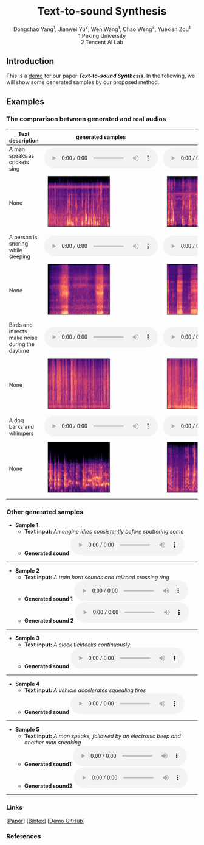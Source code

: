 # <center> Text-to-sound Synthesis </center>

<center> Dongchao Yang<sup>1</sup>, Jianwei Yu<sup>2</sup>, Wen Wang<sup>1</sup>, Chao Weng<sup>2</sup>, Yuexian Zou<sup>1</sup> </center> 
 
<center> 1 Peking University </center>

<center> 2 Tencent AI Lab</center>

## Introduction
This is a [demo](https://github.com/yangdongchao/text-to-sound-synthesis-demo/) for our paper **_Text-to-sound Synthesis_**. In the following, we will show some generated samples by our proposed method.

## Examples

### The comprarison between generated and real audios
| <center>Text description</center> | <center>generated samples</center> | <center>Original samples</center>|
| :--- | :--- | :--- |
|A man speaks as crickets sing|<audio src="samples1/YryFDPxgDOGc_mel_sample_0.wav" controls preload></audio>|<audio src="samples1/YryFDPxgDOGc.wav" controls preload></audio>|
|None|<img src="Pic/YryFDPxgDOGc_g0.png" width="60%" height="60%" />|<img src="Pic/YryFDPxgDOGc_org.png" width="60%" height="60%" />|
|A person is snoring while sleeping|<audio src="samples1/YsLkeqCDJIyw_mel_sample_1.wav" controls preload></audio>|<audio src="samples1/YsLkeqCDJIyw.wav" controls preload></audio>|
|None|<img src="Pic/YsLkeqCDJIyw_g1.png" width="60%" height="60%" />|<img src="Pic/YsLkeqCDJIyw_org.png" width="60%" height="60%" />|
|Birds and insects make noise during the daytime|<audio src="samples1/Yvms5XGTDVQc_mel_sample_1.wav" controls preload></audio>|<audio src="samples1/Yvms5XGTDVQc.wav" controls preload></audio>|
|None|<img src="Pic/Yvms5XGTDVQc_g1.png" width="60%" height="60%" />|<img src="Pic/Yvms5XGTDVQc_orf.png" width="60%" height="60%" />|
|A dog barks and whimpers|<audio src="samples1/YsShpyu2l4YQ_mel_sample_9.wav" controls preload></audio>|<audio src="samples1/YsShpyu2l4YQ.wav" controls preload></audio>|
|None|<img src="Pic/YsShpyu2l4YQ_g1.png" width="60%" height="60%" />|<img src="Pic/YsShpyu2l4YQ_org.png" width="60%" height="60%" />|

### Other generated samples
* **Sample 1**
    * **Text input:**
    _An engine idles consistently before sputtering some_
    * **Generated sound**
    <audio src="demo1/YrwT__ERCUno_mel_sample_0.wav" controls="controls">ERROR</audio>
---
* **Sample 2**
    * **Text input:**
    _A train horn sounds and railroad crossing ring_
    * **Generated sound 1**
    <audio src="demo1/Ys7knHCFW82w_mel_sample_4.wav" controls="controls">ERROR</audio>
    * **Generated sound 2**
    <audio src="demo1/Ys7knHCFW82w_mel_sample_9.wav" controls="controls">ERROR</audio>
---
* **Sample 3**
    * **Text input:**
    _A clock ticktocks continuously_
    * **Generated sound**
    <audio src="samples1/YsCeWURVHfOM_mel_sample_5.wav" controls="controls">ERROR</audio>
---
* **Sample 4**
    * **Text input:**
    _A vehicle accelerates squealing tires_
    * **Generated sound**
    <audio src="samples1/Ysd7x_Vssqlw_mel_sample_9.wav" controls="controls">ERROR</audio>
---
* **Sample 5**
    * **Text input:**
    _A man speaks, followed by an electronic beep and another man speaking_
    * **Generated sound1**
    <audio src="samples1/YsG7TyPnFDR0_mel_sample_4.wav" controls="controls">ERROR</audio>
    * **Generated sound2**
    <audio src="samples1/Ysd7x_Vssqlw_mel_sample_9.wav" controls="controls">ERROR</audio>
---
### Links

[[Paper]()] [[Bibtex]()] [[Demo GitHub](https://github.com/yangdongchao/text-to-sound-synthesis-demo)]

### References
